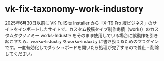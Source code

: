# vk-fix-taxonomy-work-industory

2025年6月30日以前に VK FullSite Installer から「X-T9 Pro 版ビジネス」のサイトをインポートしたサイトで、カスタム投稿タイプ制作実績（works）のカスタムタクソノミー works-Industry をそのまま使用している場合に誤動作を引き起こすため、works-Industry をworks-industry に書き換えるためのプラグインです。一度有効化してダッシュボードを開いたら処理が完了するので停止・削除してください。